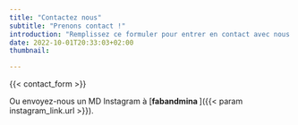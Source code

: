 ```yaml
---
title: "Contactez nous"
subtitle: "Prenons contact !"
introduction: "Remplissez ce formuler pour entrer en contact avec nous. Écrivez-nous un message et n'oubliez pas d'ajouter votre adresse e-mail. Puis finissez en cliquant sur envoyer."
date: 2022-10-01T20:33:03+02:00
thumbnail:

---
```

{{< contact_form >}}

Ou envoyez-nous un MD Instagram à [**fabandmina <i class="{{< param instagram_link.icon >}}"></i>**]({{< param instagram_link.url >}}).
